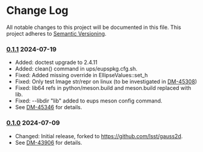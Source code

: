 # Change Log

All notable changes to this project will be documented in this file.
This project adheres to [Semantic Versioning](https://semver.org/).

### [0.1.1] 2024-07-19

* Added: doctest upgrade to 2.4.11
* Added: clean() command in ups/eupspkg.cfg.sh.
* Fixed: Added missing override in EllipseValues::set_h
* Fixed: Only test Image str/repr on linux (to be investigated in [DM-45308](https://rubinobs.atlassian.net/browse/DM-45308))
* Fixed: lib64 refs in python/meson.build and meson.build replaced with lib.
* Fixed: --libdir "lib" added to eups meson config command.
* See [DM-45346](https://rubinobs.atlassian.net/browse/DM-45346) for details.

### [0.1.0] 2024-07-09

* Changed: Initial release, forked to https://github.com/lsst/gauss2d.
* See [DM-43906](https://rubinobs.atlassian.net/browse/DM-43906) for details. 

[0.1.1]: https://github.com/lsst-dm/gauss2d/compare/0.1.0...0.1.1
[0.1.0]: https://github.com/lsst-dm/gauss2d/compare/53bc2990d...0.1.0
